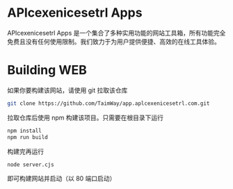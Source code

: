 # APlcexenicesetrl Apps

APlcexenicesetrl Apps 是一个集合了多种实用功能的网站工具箱，所有功能完全免费且没有任何使用限制。我们致力于为用户提供便捷、高效的在线工具体验。

# Building WEB

如果你要构建该网站，请使用 git 拉取该仓库

```bash
git clone https://github.com/TaimWay/app.aplcexenicesetrl.com.git
```

拉取仓库后使用 npm 构建该项目。只需要在根目录下运行

```bash
npm install
npm run build
```

构建完再运行

```bash
node server.cjs
```

即可构建网站并启动（以 80 端口启动）
